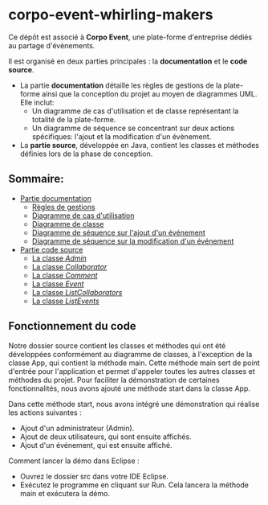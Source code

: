 # corpo-event-whirling-makers

Ce dépôt est associé à **Corpo Event**, une plate-forme d'entreprise dédiés au partage d'évènements.

Il est organisé en deux parties principales : la **documentation** et le **code source**.
- La partie **documentation** détaille les règles de gestions de la plate-forme ainsi que la conception du projet au moyen de diagrammes UML. Elle inclut:
    - Un diagramme de cas d'utilisation et de classe représentant la totalité de la plate-forme.
    - Un diagramme de séquence se concentrant sur deux actions spécifiques: l'ajout et la modification d'un évènement.
- La **partie source**, développée en Java, contient les classes et méthodes définies lors de la phase de conception.

## Sommaire:
- [Partie documentation](./doc/)
    - [Règles de gestions](./doc/regles-gestion.md)
    - [Diagramme de cas d'utilisation](./doc/cas-utilisation.jpg)
    - [Diagramme de classe](./doc/diagramme-classe.jpg)
    - [Diagramme de séquence sur l'ajout d'un événement](./doc/diagramme-sequence-creation.jpg)
    - [Diagramme de séquence sur la modification d'un événement](./doc/diagramme-sequence-modification.jpg)
- [Partie code source](./src/files/)
    - [La classe *Admin*](./src/files/Admin.java)
    - [La classe *Collaborator*](./src/files/Collaborator.java)
    - [La classe *Comment*](./src/files/Comment.java)
    - [La classe *Event*](./src/files/Event.java)
    - [La classe *ListCollaborators*](./src/files/ListCollaborators.java)
    - [La classe *ListEvents*](./src/files/ListEvents.java)

## Fonctionnement du code

Notre dossier source contient les classes et méthodes qui ont été développées conformément au diagramme de classes, à l'exception de la classe App, qui contient la méthode main. Cette méthode main sert de point d'entrée pour l'application et permet d'appeler toutes les autres classes et méthodes du projet. Pour faciliter la démonstration de certaines fonctionnalités, nous avons ajouté une méthode start dans la classe App.

Dans cette méthode start, nous avons intégré une démonstration qui réalise les actions suivantes :
- Ajout d'un administrateur (Admin).
- Ajout de deux utilisateurs, qui sont ensuite affichés.
- Ajout d'un événement, qui est ensuite affiché.

Comment lancer la démo dans Eclipse :
- Ouvrez le dossier src dans votre IDE Eclipse.
- Exécutez le programme en cliquant sur Run. Cela lancera la méthode main et exécutera la démo.
